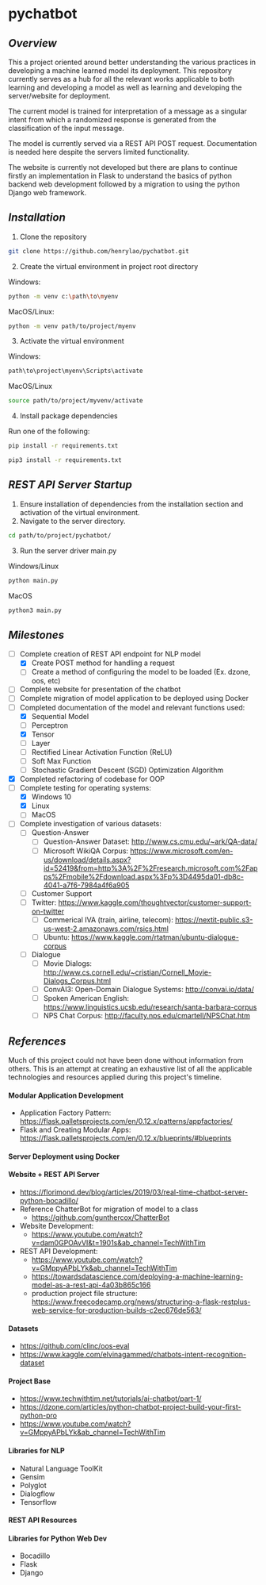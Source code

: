 # pychatbot
## *Overview*
This a project oriented around better understanding the various practices in developing a machine learned model its deployment. This repository currently serves as a hub for all the relevant works applicable to both learning and developing a model as well as learning and developing the server/website for deployment.

The current model is trained for interpretation of a message as a singular intent from which a randomized response is generated from the classification of the input message.

The model is currently served via a REST API POST request. Documentation is needed here despite the servers limited functionality.

The website is currently not developed but there are plans to continue firstly an implementation in Flask to understand the basics of python backend web  development followed by a migration to using the python Django web framework.

## *Installation*
1. Clone the repository
``` sh
git clone https://github.com/henrylao/pychatbot.git
```
2. Create the virtual environment in project root directory<br>

Windows:
```sh
python -m venv c:\path\to\myenv
```
MacOS/Linux:
```sh
python -m venv path/to/project/myenv
```
3. Activate the virtual environment<br>

Windows:
```sh
path\to\project\myenv\Scripts\activate
```
MacOS/Linux
```sh
source path/to/project/myvenv/activate
```
4. Install package dependencies<br>

Run one of the following:
``` sh
pip install -r requirements.txt
```
``` sh
pip3 install -r requirements.txt
```

## *REST API Server Startup*
1. Ensure installation of dependencies from the installation section and activation of the virtual environment.
2. Navigate to the server directory.
``` sh
cd path/to/project/pychatbot/
```
3. Run the server driver main.py<br>

Windows/Linux
``` sh
python main.py
```
MacOS
``` sh
python3 main.py
```

## *Milestones*
* [ ] Complete creation of REST API endpoint for NLP model
  * [x] Create POST method for handling a request
  * [ ] Create a method of configuring the model to be loaded (Ex. dzone, oos, etc)
* [ ] Complete website for presentation of the chatbot
* [ ] Complete migration of model application to be deployed using Docker
* [ ] Completed documentation of the model and relevant functions used:
    * [x] Sequential Model
    * [ ] Perceptron
    * [x] Tensor
    * [ ] Layer
    * [ ] Rectified Linear Activation Function (ReLU)
    * [ ] Soft Max Function
    * [ ] Stochastic Gradient Descent (SGD) Optimization Algorithm

* [x] Completed refactoring of codebase for OOP
* [ ] Complete testing for operating systems:
    * [x] Windows 10
    * [x] Linux
    * [ ] MacOS     
* [ ] Complete investigation of various datasets:
    * [ ] Question-Answer
        * [ ] Question-Answer Dataset: http://www.cs.cmu.edu/~ark/QA-data/
        * [ ] Microsoft WikiQA
          Corpus: https://www.microsoft.com/en-us/download/details.aspx?id=52419&from=http%3A%2F%2Fresearch.microsoft.com%2Fapps%2Fmobile%2Fdownload.aspx%3Fp%3D4495da01-db8c-4041-a7f6-7984a4f6a905
    * [ ] Customer Support
    *   [ ] Twitter: https://www.kaggle.com/thoughtvector/customer-support-on-twitter
        * [ ] Commerical IVA (train, airline, telecom): https://nextit-public.s3-us-west-2.amazonaws.com/rsics.html
        * [ ] Ubuntu: https://www.kaggle.com/rtatman/ubuntu-dialogue-corpus
    * [ ] Dialogue
        * [ ] Movie Dialogs: http://www.cs.cornell.edu/~cristian/Cornell_Movie-Dialogs_Corpus.html
        * [ ] ConvAI3: Open-Domain Dialogue Systems: http://convai.io/data/
        * [ ] Spoken American English: https://www.linguistics.ucsb.edu/research/santa-barbara-corpus
        * [ ] NPS Chat Corpus: http://faculty.nps.edu/cmartell/NPSChat.htm

## *References*
Much of this project could not have been done without information from others. This is an attempt at creating an exhaustive list of all the applicable technologies and resources applied during this project's timeline.

#### Modular Application Development
* Application Factory Pattern: https://flask.palletsprojects.com/en/0.12.x/patterns/appfactories/
* Flask and Creating Modular Apps: https://flask.palletsprojects.com/en/0.12.x/blueprints/#blueprints

#### Server Deployment using Docker

#### Website + REST API Server
* https://florimond.dev/blog/articles/2019/03/real-time-chatbot-server-python-bocadillo/
* Reference ChatterBot for migration of model to a class
    - https://github.com/gunthercox/ChatterBot
* Website Development:
    - https://www.youtube.com/watch?v=dam0GPOAvVI&t=1901s&ab_channel=TechWithTim
* REST API Development:
    - https://www.youtube.com/watch?v=GMppyAPbLYk&ab_channel=TechWithTim
    - https://towardsdatascience.com/deploying-a-machine-learning-model-as-a-rest-api-4a03b865c166
    - production project file
      structure: https://www.freecodecamp.org/news/structuring-a-flask-restplus-web-service-for-production-builds-c2ec676de563/


#### Datasets
* https://github.com/clinc/oos-eval
* https://www.kaggle.com/elvinagammed/chatbots-intent-recognition-dataset

#### Project Base
* https://www.techwithtim.net/tutorials/ai-chatbot/part-1/
* https://dzone.com/articles/python-chatbot-project-build-your-first-python-pro
* https://www.youtube.com/watch?v=GMppyAPbLYk&ab_channel=TechWithTim

#### Libraries for NLP
* Natural Language ToolKit
* Gensim
* Polyglot
* Dialogflow
* Tensorflow

#### REST API Resources

#### Libraries for Python Web Dev
* Bocadillo
* Flask
* Django
